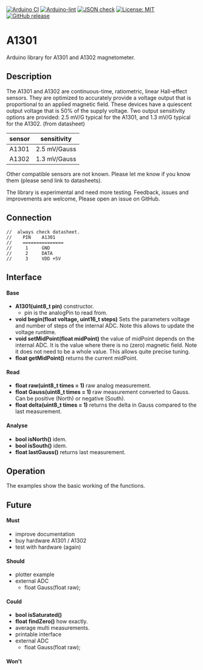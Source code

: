 
[![Arduino CI](https://github.com/RobTillaart/A1301/workflows/Arduino%20CI/badge.svg)](https://github.com/marketplace/actions/arduino_ci)
[![Arduino-lint](https://github.com/RobTillaart/A1301/actions/workflows/arduino-lint.yml/badge.svg)](https://github.com/RobTillaart/A1301/actions/workflows/arduino-lint.yml)
[![JSON check](https://github.com/RobTillaart/A1301/actions/workflows/jsoncheck.yml/badge.svg)](https://github.com/RobTillaart/A1301/actions/workflows/jsoncheck.yml)
[![License: MIT](https://img.shields.io/badge/license-MIT-green.svg)](https://github.com/RobTillaart/A1301/blob/master/LICENSE)
[![GitHub release](https://img.shields.io/github/release/RobTillaart/A1301.svg?maxAge=3600)](https://github.com/RobTillaart/A1301/releases)


# A1301

Arduino library for A1301 and A1302 magnetometer.


## Description

The A1301 and A1302 are continuous-time, ratiometric, linear
Hall-effect sensors. They are optimized to accurately provide
a voltage output that is proportional to an applied magnetic
field. These devices have a quiescent output voltage that is
50% of the supply voltage. Two output sensitivity options are
provided: 2.5 mV/G typical for the A1301, and 1.3 mV/G
typical for the A1302. (from datasheet)

|  sensor  |  sensitivity  |
|:---------|:-------------:|
|  A1301   |  2.5 mV/Gauss |
|  A1302   |  1.3 mV/Gauss |

Other compatible sensors are not known.
Please let me know if you know them (please send link to datasheets).

The library is experimental and need more testing.
Feedback, issues and improvements are welcome, 
Please open an issue on GitHub.


## Connection

```
//  always check datasheet.
//    PIN    A1301
//    ===============
//     1     GND
//     2     DATA
//     3     VDD +5V
```


## Interface

#### Base

- **A1301(uint8_t pin)** constructor.
  - pin is the analogPin to read from.
- **void begin(float voltage, uint16_t steps)**
Sets the parameters voltage and number of steps of the internal ADC.
Note this allows to update the voltage runtime.
- **void setMidPoint(float midPoint)** the value of midPoint depends on the internal ADC.
It is the value where there is no (zero) magnetic field.
Note it does not need to be a whole value. 
This allows quite precise tuning.
- **float getMidPoint()** returns the current midPoint.

#### Read

- **float raw(uint8_t times = 1)** raw analog measurement.
- **float Gauss(uint8_t times = 1)** raw measurement converted to Gauss.
Can be positive (North) or negative (South).
- **float delta(uint8_t times = 1)** returns the delta in Gauss compared to the last measurement.

#### Analyse

- **bool isNorth()** idem.
- **bool isSouth()** idem.
- **float lastGauss()** returns last measurement.

## Operation

The examples show the basic working of the functions.


## Future

#### Must
- improve documentation
- buy hardware A1301 / A1302
- test with hardware (again)

#### Should 
- plotter example
- external ADC 
  - float Gauss(float raw);

#### Could
- **bool isSaturated()**
- **float findZero()** how exactly.
- average multi measurements.
- printable interface
- external ADC 
  - float Gauss(float raw);

#### Won't

